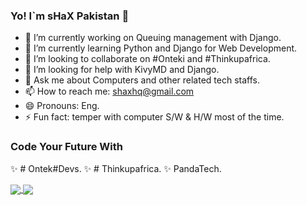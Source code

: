 ### Yo! I`m sHaX Pakistan 👋

- 🔭 I’m currently working on Queuing management with Django.
- 🌱 I’m currently learning Python and Django for Web Development.
- 👯 I’m looking to collaborate on #Onteki and #Thinkupafrica.
- 🤔 I’m looking for help with KivyMD and Django.
- 💬 Ask me about Computers and other related tech staffs.
- 📫 How to reach me: shaxhq@gmail.com
- 😄 Pronouns: Eng.
- ⚡ Fun fact: temper with computer S/W & H/W most of the time.


### Code Your Future With

✨ # Ontek#Devs.
✨ # Thinkupafrica.
✨  PandaTech.


<a href="https://github.com/shaxpakistan/">
  <img align="center" src="https://github-readme-stats.vercel.app/api?username=shaxpakistan&show_icons=true&theme=radical&border_color=141414" />
</a>
<a href="https://github.com/shaxpakistan/">
  <img align="center" src="https://github-readme-stats.vercel.app/api/top-langs/?username=shaxpakistan&layout=compact" />
</a>
